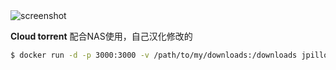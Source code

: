 <img src="https://user-images.githubusercontent.com/633843/32198822-e59a0fc4-be1d-11e7-9b92-03ce17ba05ba.png" alt="screenshot"/>

**Cloud torrent** 配合NAS使用，自己汉化修改的

``` sh
$ docker run -d -p 3000:3000 -v /path/to/my/downloads:/downloads jpillora/cloud-torrent
```
